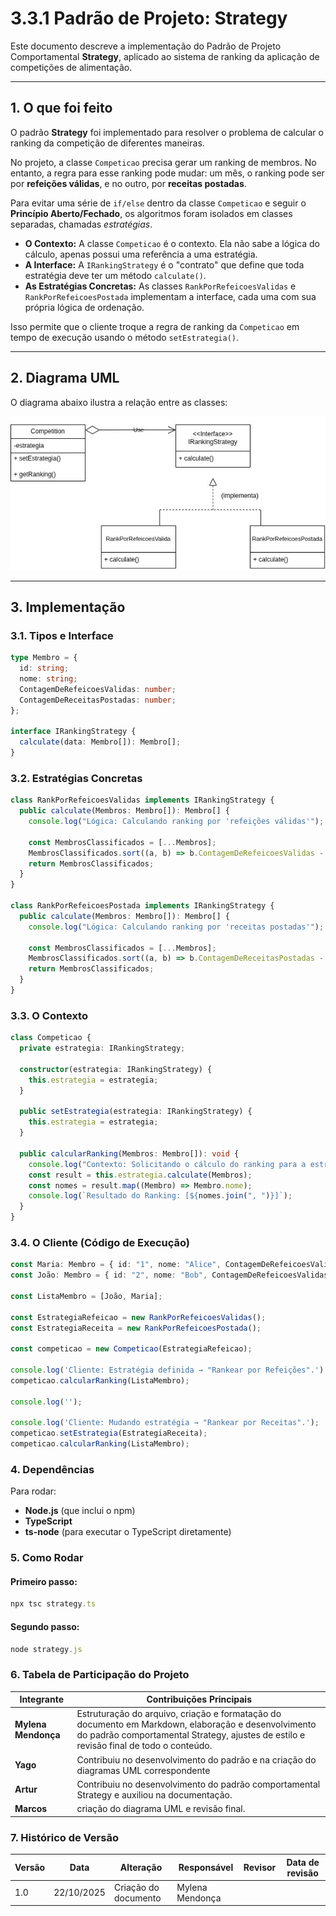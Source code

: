 # 3.3.1 Padrão de Projeto: Strategy 


Este documento descreve a implementação do Padrão de Projeto Comportamental **Strategy**, aplicado ao sistema de ranking da aplicação de competições de alimentação.

---

## 1. O que foi feito

O padrão **Strategy** foi implementado para resolver o problema de calcular o ranking da competição de diferentes maneiras.

No projeto, a classe `Competicao` precisa gerar um ranking de membros. No entanto, a regra para esse ranking pode mudar: um mês, o ranking pode ser por **refeições válidas**, e no outro, por **receitas postadas**.

Para evitar uma série de `if/else` dentro da classe `Competicao` e seguir o **Princípio Aberto/Fechado**, os algoritmos foram isolados em classes separadas, chamadas *estratégias*.

- **O Contexto:** A classe `Competicao` é o contexto. Ela não sabe a lógica do cálculo, apenas possui uma referência a uma estratégia.  
- **A Interface:** A `IRankingStrategy` é o "contrato" que define que toda estratégia deve ter um método `calculate()`.  
- **As Estratégias Concretas:** As classes `RankPorRefeicoesValidas` e `RankPorRefeicoesPostada` implementam a interface, cada uma com sua própria lógica de ordenação.  

Isso permite que o cliente troque a regra de ranking da `Competicao` em tempo de execução usando o método `setEstrategia()`.

---

## 2. Diagrama UML

O diagrama abaixo ilustra a relação entre as classes:

![Diagrama de Classes UML do Padrão Strategy](../assets/strategy.jpeg)

---

## 3. Implementação

### 3.1. Tipos e Interface

```ts
type Membro = {
  id: string;
  nome: string;
  ContagemDeRefeicoesValidas: number;
  ContagemDeReceitasPostadas: number;
};

interface IRankingStrategy {
  calculate(data: Membro[]): Membro[];
}
```
### 3.2. Estratégias Concretas

```ts
class RankPorRefeicoesValidas implements IRankingStrategy {
  public calculate(Membros: Membro[]): Membro[] {
    console.log("Lógica: Calculando ranking por 'refeições válidas'");

    const MembrosClassificados = [...Membros];
    MembrosClassificados.sort((a, b) => b.ContagemDeRefeicoesValidas - a.ContagemDeRefeicoesValidas);
    return MembrosClassificados;
  }
}

class RankPorRefeicoesPostada implements IRankingStrategy {
  public calculate(Membros: Membro[]): Membro[] {
    console.log("Lógica: Calculando ranking por 'receitas postadas'");

    const MembrosClassificados = [...Membros];
    MembrosClassificados.sort((a, b) => b.ContagemDeReceitasPostadas - a.ContagemDeReceitasPostadas);
    return MembrosClassificados;
  }
}
```

### 3.3. O Contexto
```ts
class Competicao {
  private estrategia: IRankingStrategy;

  constructor(estrategia: IRankingStrategy) {
    this.estrategia = estrategia;
  }

  public setEstrategia(estrategia: IRankingStrategy) {
    this.estrategia = estrategia;
  }

  public calcularRanking(Membros: Membro[]): void {
    console.log("Contexto: Solicitando o cálculo do ranking para a estratégia");
    const result = this.estrategia.calculate(Membros);
    const nomes = result.map((Membro) => Membro.nome);
    console.log(`Resultado do Ranking: [${nomes.join(", ")}]`);
  }
}
```

### 3.4. O Cliente (Código de Execução)
```ts
const Maria: Membro = { id: "1", nome: "Alice", ContagemDeRefeicoesValidas: 25, ContagemDeReceitasPostadas: 5 };
const João: Membro = { id: "2", nome: "Bob", ContagemDeRefeicoesValidas: 22, ContagemDeReceitasPostadas: 10 };

const ListaMembro = [João, Maria];

const EstrategiaRefeicao = new RankPorRefeicoesValidas();
const EstrategiaReceita = new RankPorRefeicoesPostada();

const competicao = new Competicao(EstrategiaRefeicao);

console.log('Cliente: Estratégia definida → "Rankear por Refeições".');
competicao.calcularRanking(ListaMembro);

console.log('');

console.log('Cliente: Mudando estratégia → "Rankear por Receitas".');
competicao.setEstrategia(EstrategiaReceita);
competicao.calcularRanking(ListaMembro);

```
### 4. Dependências

Para rodar:

- **Node.js** (que inclui o npm)
- **TypeScript**
- **ts-node** (para executar o TypeScript diretamente)


### 5. Como Rodar

#### Primeiro passo:
```ts
npx tsc strategy.ts
```
#### Segundo passo:
```ts
node strategy.js
```

### 6. Tabela de Participação do Projeto

| Integrante         | Contribuições Principais                                                                 |
|--------------------|------------------------------------------------------------------------------------------|
| **Mylena Mendonça** | Estruturação do arquivo, criação e formatação do documento em Markdown, elaboração e desenvolvimento do padrão comportamental Strategy, ajustes de estilo e revisão final de todo o conteúdo.  |
| **Yago**            | Contribuiu no desenvolvimento do padrão e na criação do diagramas UML correspondente |
| **Artur**           | Contribuiu no desenvolvimento do padrão comportamental Strategy  e auxiliou na documentação. |
| **Marcos**          | criação do diagrama UML  e revisão final. |


### 7. Histórico de Versão


| Versão | Data | Alteração | Responsável | Revisor | Data de revisão |
| ------ | ---- | --------- | ----------- | ------- | --------------- |
| 1.0    | 22/10/2025 | Criação do documento |  Mylena Mendonça| | |